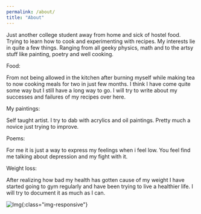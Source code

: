 ```yaml
---
permalink: /about/
title: "About"
---
```


Just another college student away from home and sick of hostel food. Trying to learn how to cook and experimenting with recipes. My interests lie in quite a few things. Ranging from all geeky physics, math and to the artsy stuff like painting, poetry and well cooking. 
 

Food:

From not being allowed in the kitchen after burning myself while making tea to now cooking meals for two in just few months. I think I have come quite some way but I still have a long way to go. I will try to write about my successes and failures of my recipes over here.


My paintings:

Self taught artist. I try to dab with acrylics and oil paintings. Pretty much a novice just trying to improve.


Poems:

For me it is just a way to express my feelings when i feel low. You feel find me talking about depression and my fight with it.


Weight loss:

After realizing how bad my health has gotten cause of my weight I have started going to gym regularly and have been trying to  live a healthier life. I will try to document it as much as I can.

![Img](/assets/images/IMG-20190428-132525 "Img"){:class="img-responsive"}